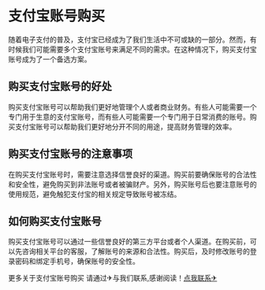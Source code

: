 # 支付宝账号购买

随着电子支付的普及，支付宝已经成为了我们生活中不可或缺的一部分。然而，有时候我们可能需要多个支付宝账号来满足不同的需求。在这种情况下，购买支付宝账号成为了一个备选方案。

## 购买支付宝账号的好处

购买支付宝账号可以帮助我们更好地管理个人或者商业财务。有些人可能需要一个专门用于生意的支付宝账号，而有些人可能需要一个专门用于日常消费的账号。购买支付宝账号可以帮助我们更好地分开不同的用途，提高财务管理的效率。

## 购买支付宝账号的注意事项

在购买支付宝账号时，需要注意选择信誉良好的渠道。购买前要确保账号的合法性和安全性，避免购买到非法账号或者被骗财产。另外，购买账号后也要注意账号的使用规范，避免触犯支付宝的相关规定导致账号被冻结。

## 如何购买支付宝账号

购买支付宝账号可以通过一些信誉良好的第三方平台或者个人渠道。在购买前，可以先咨询相关平台的客服，了解账号的来源和合法性。购买后，及时修改账号的登录密码和绑定手机号，确保账号的安全性。

更多关于支付宝账号购买 请通过✈与我们联系,感谢阅读！[点我联系✈](https://ad.G208.com)